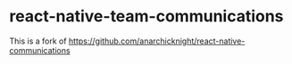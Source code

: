 # react-native-team-communications
This is a fork of https://github.com/anarchicknight/react-native-communications

